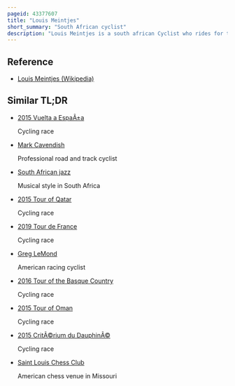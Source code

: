 ```yaml
---
pageid: 43377607
title: "Louis Meintjes"
short_summary: "South African cyclist"
description: "Louis Meintjes is a south african Cyclist who rides for the Intermarchwanty uci Worldteam. He won the south african National Road Race Championships in 2014, and has finished 8th overall in the Tour de France, on 3 Occasions in 2016, 2017 and 2022. He also finished 10th overall at the 2015 Vuelta a Espaa and won a Stage at the 2022 Vuelta a Espa."
---
```


## Reference

- [Louis Meintjes (Wikipedia)](https://en.wikipedia.org/?curid=43377607)

## Similar TL;DR

- [2015 Vuelta a EspaÃ±a](/tldr/en/2015-vuelta-a-espana)

  Cycling race

- [Mark Cavendish](/tldr/en/mark-cavendish)

  Professional road and track cyclist

- [South African jazz](/tldr/en/south-african-jazz)

  Musical style in South Africa

- [2015 Tour of Qatar](/tldr/en/2015-tour-of-qatar)

  Cycling race

- [2019 Tour de France](/tldr/en/2019-tour-de-france)

  Cycling race

- [Greg LeMond](/tldr/en/greg-lemond)

  American racing cyclist

- [2016 Tour of the Basque Country](/tldr/en/2016-tour-of-the-basque-country)

  Cycling race

- [2015 Tour of Oman](/tldr/en/2015-tour-of-oman)

  Cycling race

- [2015 CritÃ©rium du DauphinÃ©](/tldr/en/2015-criterium-du-dauphine)

  Cycling race

- [Saint Louis Chess Club](/tldr/en/saint-louis-chess-club)

  American chess venue in Missouri
